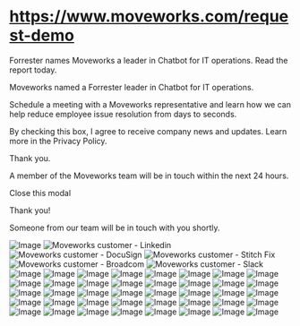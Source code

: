 # https://www.moveworks.com/request-demo

Forrester names Moveworks a leader in Chatbot for IT operations. Read the report today.

Moveworks named a Forrester leader in Chatbot for IT operations. 

Schedule a meeting with a Moveworks representative and learn how we can help reduce employee issue resolution from days to seconds.

By checking this box, I agree to receive company news and updates. Learn more in the Privacy Policy.

Thank you.

A member of the Moveworks team will be in touch within the next 24 hours.



  Close this modal
  


Thank you! 

Someone from our team will be in touch with you shortly.



![Image](https://www.moveworks.com/hubfs/img/site/qr-demo.png)
![Moveworks customer - Linkedin](https://www.moveworks.com/hubfs/img/clients/logos/sized/linkedin.svg?noresize)
![Moveworks customer - DocuSign](https://www.moveworks.com/hubfs/docusign-1.svg?noresize)
![Moveworks customer - Stitch Fix](https://www.moveworks.com/hubfs/img/clients/logos/sized/stitch-fix.svg?noresize)
![Moveworks customer - Broadcom](https://www.moveworks.com/hubfs/img/clients/logos/sized/broadcom.svg?noresize)
![Moveworks customer - Slack](https://www.moveworks.com/hubfs/img/clients/logos/sized/slack.svg?noresize)
![Image](https://www.moveworks.ai/hubfs/img/integrations/mark-only/freshservice-1.svg)
![Image](https://www.moveworks.ai/hubfs/img/integrations/mark-only/google-drive-logo.svg)
![Image](https://www.moveworks.ai/hubfs/img/integrations/mark-only/GoogleHangoutsChat.png)
![Image](https://www.moveworks.ai/hubfs/guru-icon.png)
![Image](https://www.moveworks.com/hubfs/img/integrations/mark-only/jamf.svg)
![Image](https://www.moveworks.ai/hubfs/img/integrations/mark-only/Jira_IconOnly.svg)
![Image](https://www.moveworks.ai/hubfs/img/integrations/mark-only/microsoft-windows-22.svg)
![Image](https://www.moveworks.ai/hubfs/img/integrations/mark-only/microsoft-exchange-bug.svg)
![Image](https://www.moveworks.ai/hubfs/img/integrations/mark-only/microsoft-sytem-center.svg)
![Image](https://www.moveworks.ai/hubfs/img/integrations/mark-only/microsoft-teams.svg)
![Image](https://www.moveworks.ai/hubfs/img/integrations/mark-only/microsoft-office-365.svg)
![Image](https://www.moveworks.ai/hubfs/img/integrations/mark-only/officespace-logo-bug.svg)
![Image](https://www.moveworks.com/hubfs/img/integrations/mark-only/okta.svg)
![Image](https://www.moveworks.ai/hubfs/img/integrations/mark-only/sailpoint-bug.svg)
![Image](https://www.moveworks.ai/hubfs/img/integrations/mark-only/microsoft-sharepoint-bug.svg)
![Image](https://www.moveworks.ai/hubfs/img/integrations/mark-only/skype.svg)
![Image](https://www.moveworks.ai/hubfs/img/integrations/mark-only/slack-bug-1.svg)
![Image](https://www.moveworks.ai/hubfs/img/integrations/mark-only/symantec-bug.svg)
![Image](https://www.moveworks.ai/hubfs/img/integrations/mark-only/workato-icon.svg)
![Image](https://www.moveworks.ai/hubfs/zendesk.svg)
![Image](https://www.moveworks.ai/hubfs/img/integrations/mark-only/freshservice-1.svg)
![Image](https://www.moveworks.ai/hubfs/img/integrations/mark-only/google-drive-logo.svg)
![Image](https://www.moveworks.ai/hubfs/img/integrations/mark-only/GoogleHangoutsChat.png)
![Image](https://www.moveworks.ai/hubfs/guru-icon.png)
![Image](https://www.moveworks.com/hubfs/img/integrations/mark-only/jamf.svg)
![Image](https://www.moveworks.ai/hubfs/img/integrations/mark-only/Jira_IconOnly.svg)
![Image](https://www.moveworks.ai/hubfs/img/integrations/mark-only/microsoft-windows-22.svg)
![Image](https://www.moveworks.ai/hubfs/img/integrations/mark-only/microsoft-exchange-bug.svg)
![Image](https://www.moveworks.ai/hubfs/img/integrations/mark-only/microsoft-sytem-center.svg)
![Image](https://www.moveworks.ai/hubfs/img/integrations/mark-only/microsoft-teams.svg)
![Image](https://www.moveworks.ai/hubfs/img/integrations/mark-only/microsoft-office-365.svg)
![Image](https://www.moveworks.ai/hubfs/img/integrations/mark-only/officespace-logo-bug.svg)
![Image](https://www.moveworks.com/hubfs/img/integrations/mark-only/okta.svg)
![Image](https://www.moveworks.ai/hubfs/img/integrations/mark-only/sailpoint-bug.svg)
![Image](https://www.moveworks.ai/hubfs/img/integrations/mark-only/microsoft-sharepoint-bug.svg)
![Image](https://www.moveworks.ai/hubfs/img/integrations/mark-only/skype.svg)
![Image](https://www.moveworks.ai/hubfs/img/integrations/mark-only/slack-bug-1.svg)
![Image](https://www.moveworks.ai/hubfs/img/integrations/mark-only/symantec-bug.svg)
![Image](https://www.moveworks.ai/hubfs/img/integrations/mark-only/workato-icon.svg)
![Image](https://www.moveworks.ai/hubfs/zendesk.svg)
